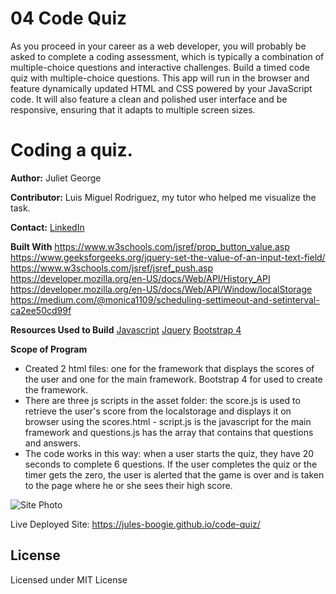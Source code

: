 # 04 Code Quiz

As you proceed in your career as a web developer, you will probably be asked to complete a coding assessment, which is typically a combination of multiple-choice questions and interactive challenges. Build a timed code quiz with multiple-choice questions. This app will run in the browser and feature dynamically updated HTML and CSS powered by your JavaScript code. It will also feature a clean and polished user interface and be responsive, ensuring that it adapts to multiple screen sizes.

# Coding a quiz.
 
**Author:**
Juliet George

**Contributor:**
Luis Miguel Rodriguez, my tutor who helped me visualize the task. 

**Contact:**
[LinkedIn](https://www.linkedin.com/in/juliet-george-864950b8/)

**Built With**
https://www.w3schools.com/jsref/prop_button_value.asp
https://www.geeksforgeeks.org/jquery-set-the-value-of-an-input-text-field/
https://www.w3schools.com/jsref/jsref_push.asp
https://developer.mozilla.org/en-US/docs/Web/API/History_API
https://developer.mozilla.org/en-US/docs/Web/API/Window/localStorage
https://medium.com/@monica1109/scheduling-settimeout-and-setinterval-ca2ee50cd99f

**Resources Used to Build**
[Javascript](https://developer.mozilla.org/en-US/docs/Web/JavaScript)
[Jquery](https://jquery.com/)
[Bootstrap 4](https://getbootstrap.com/docs/4.4/getting-started/introduction/)

**Scope of Program**
* Created 2 html files: one for the framework that displays the scores of the user and one for the main framework. Bootstrap 4 for used to create the framework. 
* There are three js scripts in the asset folder: the score.js is used to retrieve the user's score from the localstorage and displays it on browser using the scores.html - script.js is the javascript for the main framework and questions.js has the array that contains that questions and answers. 
* The code works in this way: when a user starts the quiz, they have 20 seconds to complete 6 questions. If the user completes the quiz or the timer gets the zero, the user is alerted that the game is over and is taken to the page where he or she sees their high score. 

![Site Photo](Capture.PNG)


Live Deployed Site:
https://jules-boogie.github.io/code-quiz/


## License
Licensed under MIT License

